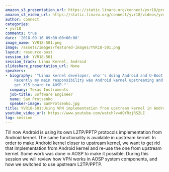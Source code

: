 ```yaml
---
amazon_s3_presentation_url: https://static.linaro.org/connect/yvr18/presentations/yvr18-501.pdf
amazon_s3_video_url: https://static.linaro.org/connect/yvr18/videos/yvr18-501.mp4
author: connect
categories:
- yvr18
comments: true
date: '2018-09-16 09:00:00+00:00'
image_name: YVR18-501.png
image: /assets/images/featured-images/YVR18-501.png
layout: resource-post
session_id: YVR18-501
session_track: Linux Kernel, Android
slideshare_presentation_url: None
speakers:
- biography: '"Linux kernel developer, who''s doing Android and U-Boot work occasionally.
    Recently my main responsibility was Android kernel upstreaming and helping to
    get X15 board to AOSP."'
  company: Texas Instruments
  job-title: Software Engineer
  name: Sam Protsenko
  speaker-image: SamProtsenko.jpg
title: YVR18-501:Using VPN implementation from upstream kernel in Android
youtube_video_url: https://www.youtube.com/watch?v=dOYRzjRS2LE
tag: session
---
```


Till now Android is using its own L2TP/PPTP protocols implementation from Android kernel. The same functionality is available in upstream kernel. In order to make Android kernel closer to upstream kernel, we want to get rid that implementation from Android kernel and re-use the one from upstream kernel. Some work was done in AOSP to make it possible. During this session we will review how VPN works in AOSP system components, and how we switched to use upstream L2TP/PPTP.
